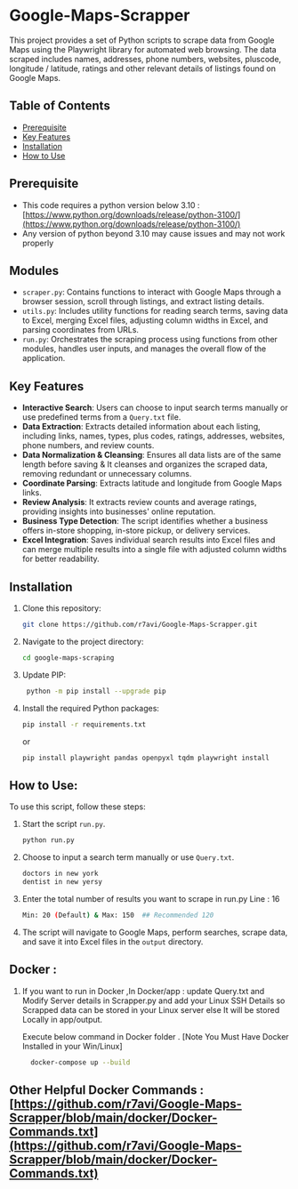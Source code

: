 # Google-Maps-Scrapper
This project provides a set of Python scripts to scrape data from Google Maps using the Playwright library for automated web browsing. The data scraped includes names, addresses, phone numbers, websites, pluscode, longitude / latitude, ratings and other relevant details of listings found on Google Maps.

## Table of Contents

- [Prerequisite](#prerequisite)
- [Key Features](#key-features)
- [Installation](#installation)
- [How to Use](#how-to-use)

## Prerequisite

- This code requires a python version below 3.10 : [https://www.python.org/downloads/release/python-3100/](https://www.python.org/downloads/release/python-3100/)
- Any version of python beyond 3.10 may cause issues and may not work properly

## Modules

- `scraper.py`: Contains functions to interact with Google Maps through a browser session, scroll through listings, and extract listing details.
- `utils.py`: Includes utility functions for reading search terms, saving data to Excel, merging Excel files, adjusting column widths in Excel, and parsing coordinates from URLs.
- `run.py`: Orchestrates the scraping process using functions from other modules, handles user inputs, and manages the overall flow of the application.

## Key Features

- **Interactive Search**: Users can choose to input search terms manually or use predefined terms from a `Query.txt` file.
- **Data Extraction**: Extracts detailed information about each listing, including links, names, types, plus codes, ratings, addresses, websites, phone numbers, and review counts.
- **Data Normalization & Cleansing**: Ensures all data lists are of the same length before saving & It cleanses and organizes the scraped data, removing redundant or unnecessary columns.
- **Coordinate Parsing**: Extracts latitude and longitude from Google Maps links.
- **Review Analysis**: It extracts review counts and average ratings, providing insights into businesses' online reputation.
- **Business Type Detection**: The script identifies whether a business offers in-store shopping, in-store pickup, or delivery services.
- **Excel Integration**: Saves individual search results into Excel files and can merge multiple results into a single file with adjusted column widths for better readability.


## Installation

1. Clone this repository:

   ```bash
   git clone https://github.com/r7avi/Google-Maps-Scrapper.git
2. Navigate to the project directory:
   ```bash
   cd google-maps-scraping
3. Update PIP:
    ```bash
     python -m pip install --upgrade pip

3. Install the required Python packages:
    ```bash
    pip install -r requirements.txt
    ```
    or
    ```bash
    pip install playwright pandas openpyxl tqdm playwright install
    ```

## How to Use:

To use this script, follow these steps:

1. Start the script `run.py`.

    ```bash
    python run.py
    ```
2. Choose to input a search term manually or use `Query.txt`.

   ```bash
   doctors in new york
   dentist in new yersy
    ```
3. Enter the total number of results you want to scrape in run.py Line : 16

   ```bash
   Min: 20 (Default) & Max: 150  ## Recommended 120
    ```
4. The script will navigate to Google Maps, perform searches, scrape data, and save it into Excel files in the `output` directory.


## Docker :

1. If you want to run in Docker ,In Docker/app : update Query.txt and Modify Server details in Scrapper.py and add your Linux SSH Details so Scrapped data can be stored in your Linux server else It will be stored Locally in app/output.
    
    Execute below command in Docker folder . [Note You Must Have Docker Installed in your Win/Linux]
   ```bash
     docker-compose up --build
    ```

## Other Helpful Docker Commands : [https://github.com/r7avi/Google-Maps-Scrapper/blob/main/docker/Docker-Commands.txt](https://github.com/r7avi/Google-Maps-Scrapper/blob/main/docker/Docker-Commands.txt)
